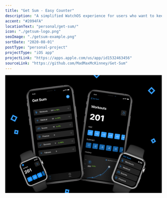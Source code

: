 ```yaml
---
title: "Get Sum - Easy Counter"
description: "A simplified WatchOS experience for users who want to keep track of a variety of categorized values with a simple counter."
accent: "#2094FA"
locationText: "personal/get-sum/"
icon: "./getsum-logo.png"
seoImage: "./getsum-example.png"
sortDate: "2020-08-01"
postType: "personal-project"
projectType: "iOS app"
projectLink: "https://apps.apple.com/us/app/id1532463456"
sourceLink: "https://github.com/MadMaxMcKinney/Get-Sum"
---
```


![Get Sum Image](getsum-example.png)